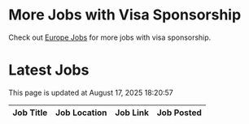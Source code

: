 # More Jobs with Visa Sponsorship

Check out [Europe Jobs](https://github.com/sureshparimi/europejobs#latest-jobs) for more jobs with visa sponsorship.

# Latest Jobs

This page is updated at August 17, 2025 18:20:57

| Job Title | Job Location | Job Link | Job Posted |
| --- | --- | --- | --- |
